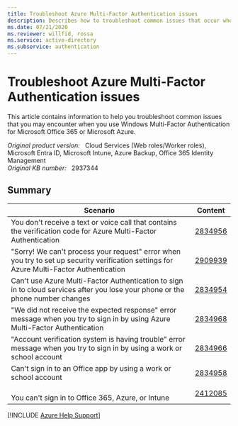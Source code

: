```yaml
---
title: Troubleshoot Azure Multi-Factor Authentication issues
description: Describes how to troubleshoot common issues that occur when you use the Windows Multi-Factor Authentication for Office 365 or Azure.
ms.date: 07/21/2020
ms.reviewer: willfid, rossa
ms.service: active-directory
ms.subservice: authentication
---
```

# Troubleshoot Azure Multi-Factor Authentication issues

This article contains information to help you troubleshoot common issues that you may encounter when you use Windows Multi-Factor Authentication for Microsoft Office 365 or Microsoft Azure.

_Original product version:_ &nbsp; Cloud Services (Web roles/Worker roles), Microsoft Entra ID, Microsoft Intune, Azure Backup, Office 365 Identity Management  
_Original KB number:_ &nbsp; 2937344

## Summary

|Scenario|Content|
|---|---|
|You don't receive a text or voice call that contains the verification code for Azure Multi-Factor Authentication| [2834956](https://support.microsoft.com/help/2834956) |
|"Sorry! We can't process your request" error when you try to set up security verification settings for Azure Multi-Factor Authentication| [2909939](https://support.microsoft.com/help/2909939) |
|Can't use Azure Multi-Factor Authentication to sign in to cloud services after you lose your phone or the phone number changes| [2834954](https://support.microsoft.com/help/2834954) |
|"We did not receive the expected response" error message when you try to sign in by using Azure Multi-Factor Authentication| [2834968](https://support.microsoft.com/help/2834968) |
|"Account verification system is having trouble" error message when you try to sign in by using a work or school account| [2834966](https://support.microsoft.com/help/2834966) |
|Can't sign in to an Office app by using a work or school account| [2834958](https://support.microsoft.com/help/2834958) |
|<br/>You can't sign in to Office 365, Azure, or Intune| [2412085](https://support.microsoft.com/help/2412085) |
  
[!INCLUDE [Azure Help Support](../../../includes/azure-help-support.md)]
